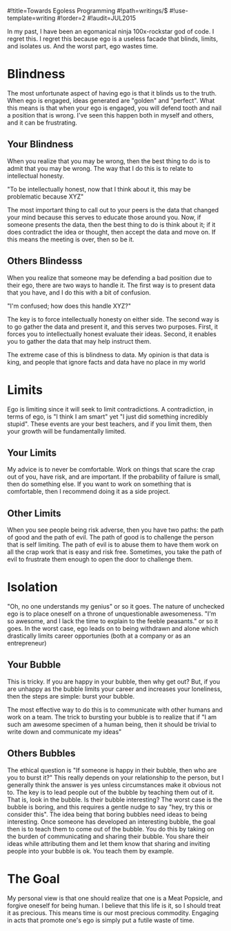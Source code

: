 #!title=Towards Egoless Programming
#!path=writings/$
#!use-template=writing
#!order=2
#!audit=JUL2015

In my past, I have been an egomanical ninja 100x-rockstar god of code. I regret this. I regret this because ego is a useless facade that blinds, limits, and isolates us. And the worst part, ego wastes time.

# Blindness

The most unfortunate aspect of having ego is that it blinds us to the truth. When ego is engaged, ideas generated are "golden" and "perfect". What this means is that when your ego is engaged, you will defend tooth and nail a position that is wrong. I've seen this happen both in myself and others, and it can be frustrating.

## Your Blindness

When you realize that you may be wrong, then the best thing to do is to admit that you may be wrong. The way that I do this is to relate to intellectual honesty.

   "To be intellectually honest, now that I think about it, this may be problematic because XYZ"

The most important thing to call out to your peers is the data that changed your mind because this serves to educate those around you. Now, if someone presents the data, then the best thing to do is think about it; if it does contradict the idea or thought, then accept the data and move on. If this means the meeting is over, then so be it.

## Others Blindesss

When you realize that someone may be defending a bad position due to their ego, there are two ways to handle it. The first way is to present data that you have, and I do this with a bit of confusion.

   "I'm confused; how does this handle XYZ?"

The key is to force intellectually honesty on either side. The second way is to go gather the data and present it, and this serves two purposes. First, it forces you to intellectually honest evaluate their ideas. Second, it enables you to gather the data that may help instruct them.

The extreme case of this is blindness to data. My opinion is that data is king, and people that ignore facts and data have no place in my world

# Limits

Ego is limiting since it will seek to limit contradictions. A contradiction, in terms of ego, is "I think I am smart" yet "I just did something incredibly stupid". These events are your best teachers, and if you limit them, then your growth will be fundamentally limited.

## Your Limits

My advice is to never be comfortable. Work on things that scare the crap out of you, have risk, and are important. If the probability of failure is small, then do something else. If you want to work on something that is comfortable, then I recommend doing it as a side project.

## Other Limits

When you see people being risk adverse, then you have two paths: the path of good and the path of evil. The path of good is to challenge the person that is self limiting. The path of evil is to abuse them to have them work on all the crap work that is easy and risk free. Sometimes, you take the path of evil to frustrate them enough to open the door to challenge them.

# Isolation

"Oh, no one understands my genius" or so it goes. The nature of unchecked ego is to place oneself on a throne of unquestionable awesomeness. "I'm so awesome, and I lack the time to explain to the feeble peasants." or so it goes. In the worst case, ego leads on to being withdrawn and alone which drastically limits career opportunies (both at a company or as an entrepreneur)

## Your Bubble

This is tricky. If you are happy in your bubble, then why get out? But, if you are unhappy as the bubble limits your career and increases your loneliness, then the steps are simple: burst your bubble.

The most effective way to do this is to communicate with other humans and work on a team. The trick to bursting your bubble is to realize that if "I am such am awesome specimen of a human being, then it should be trivial to write down and communicate my ideas"

## Others Bubbles

The ethical question is "If someone is happy in their bubble, then who are you to burst it?" This really depends on your relationship to the person, but I generally think the answer is yes unless circumstances make it obvious not to. The key is to lead people out of the bubble by teaching them out of it. That is, look in the bubble. Is their bubble interesting? The worst case is the bubble is boring, and this requires a gentle nudge to say "hey, try this or consider this". The idea being that boring bubbles need ideas to being interesting. Once someone has developed an interesting bubble, the goal then is to teach them to come out of the bubble. You do this by taking on the burden of communicating and sharing their bubble. You share their ideas while attributing them and let them know that sharing and inviting people into your bubble is ok. You teach them by example.

# The Goal

My personal view is that one should realize that one is a Meat Popsicle, and forgive oneself for being human. I believe that this life is it, so I should treat it as precious. This means time is our most precious commodity. Engaging in acts that promote one's ego is simply put a futile waste of time.
